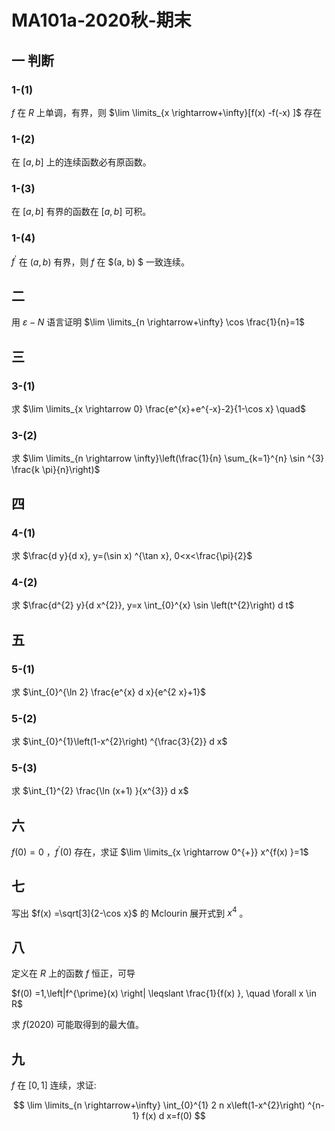 # MA101a-2020秋-期末

## 一 判断

### 1-(1)

$f$ 在 $R$ 上单调，有界，则 $\lim \limits_{x \rightarrow+\infty}[f(x) -f(-x) ]$ 存在

### 1-(2)

在 $[a, b]$ 上的连续函数必有原函数。

### 1-(3)

在 $[a, b]$ 有界的函数在 $[a, b]$ 可积。

### 1-(4)

$f^{\prime}$ 在 $(a, b)$ 有界，则 $f$ 在 $(a, b) $ 一致连续。

## 二

用 $\varepsilon-N$ 语言证明 $\lim \limits_{n \rightarrow+\infty} \cos \frac{1}{n}=1$

## 三

### 3-(1)

求 $\lim \limits_{x \rightarrow 0} \frac{e^{x}+e^{-x}-2}{1-\cos x} \quad$

### 3-(2)

求 $\lim \limits_{n \rightarrow \infty}\left(\frac{1}{n} \sum_{k=1}^{n} \sin ^{3} \frac{k \pi}{n}\right)$

## 四

### 4-(1)

求 $\frac{d y}{d x}, y=(\sin x) ^{\tan x}, 0<x<\frac{\pi}{2}$

### 4-(2)

求 $\frac{d^{2} y}{d x^{2}}, y=x \int_{0}^{x} \sin \left(t^{2}\right)  d t$

## 五

### 5-(1)

求 $\int_{0}^{\ln 2} \frac{e^{x} d x}{e^{2 x}+1}$

### 5-(2)

求 $\int_{0}^{1}\left(1-x^{2}\right) ^{\frac{3}{2}} d x$

### 5-(3)

求 $\int_{1}^{2} \frac{\ln (x+1) }{x^{3}} d x$

## 六

$f(0) =0$ ，$f^{\prime}(0)$ 存在，求证 $\lim \limits_{x \rightarrow 0^{+}} x^{f(x) }=1$

## 七

写出 $f(x) =\sqrt[3]{2-\cos x}$ 的 Mclourin 展开式到 $x^{4}$ 。

## 八

定义在 $R$ 上的函数 $f$ 恒正，可导

$f(0) =1,\left|f^{\prime}(x) \right| \leqslant \frac{1}{f(x) }, \quad \forall x \in R$

求 $f(2020)$ 可能取得到的最大值。

## 九

$f$ 在 $[0,1]$ 连续，求证:

$$
\lim \limits_{n \rightarrow+\infty} \int_{0}^{1} 2 n x\left(1-x^{2}\right) ^{n-1} f(x)  d x=f(0)
$$
